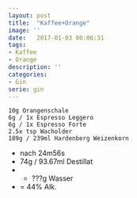 ```yaml
---
layout: post
title:  "Kaffee+Orange"
image: ''
date:   2017-01-03 00:06:31
tags:
- Kaffee
- Orange 
description: ''
categories:
- Gin
serie: gin
---
```


```
10g Orangenschale
6g / 1x Espresso Leggero
6g / 1x Espresso Forte
2.5x tsp Wacholder
189g / 239ml Hardenberg Weizenkorn
```

* nach 24m56s
* 74g / 93.67ml Destillat
* + ???g Wasser
* = 44% Alk.
